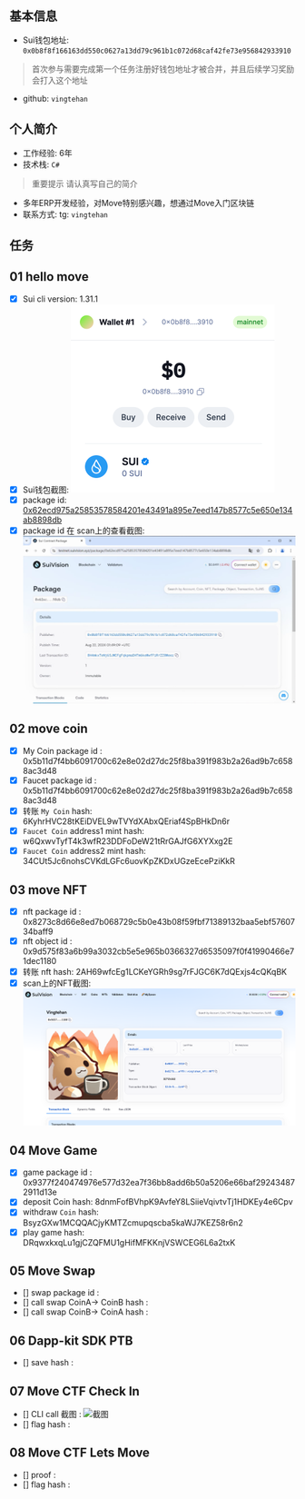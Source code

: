 ## 基本信息
- Sui钱包地址: `0x0b8f8f166163dd550c0627a13dd79c961b1c072d68caf42fe73e956842933910`
> 首次参与需要完成第一个任务注册好钱包地址才被合并，并且后续学习奖励会打入这个地址
- github: `vingtehan`

## 个人简介
- 工作经验: 6年
- 技术栈: `C#`
> 重要提示 请认真写自己的简介
- 多年ERP开发经验，对Move特别感兴趣，想通过Move入门区块链
- 联系方式: tg: `vingtehan` 

## 任务

##   01 hello move  
- [x] Sui cli version: 1.31.1
- [x] Sui钱包截图: ![Sui钱包截图](./1.png)
- [x] package id: [0x62ecd975a25853578584201e43491a895e7eed147b8577c5e650e134ab8898db](https://testnet.suivision.xyz/package/0x62ecd975a25853578584201e43491a895e7eed147b8577c5e650e134ab8898db)
- [x] package id 在 scan上的查看截图:![Scan截图](./2.png)

##   02 move coin
- [x] My Coin package id :  0x5b11d7f4bb6091700c62e8e02d27dc25f8ba391f983b2a26ad9b7c6588ac3d48
- [x] Faucet package id :  0x5b11d7f4bb6091700c62e8e02d27dc25f8ba391f983b2a26ad9b7c6588ac3d48
- [x] 转账 `My Coin` hash: 6KyhrHVC28tKEiDVEL9wTVYdXAbxQEriaf4SpBHkDn6r
- [x] `Faucet Coin` address1 mint hash: w6QxwvTyfT4k3wfR23DDFoDeW21tRrGAJfG6XYXxg2E
- [x] `Faucet Coin` address2 mint hash: 34CUt5Jc6nohsCVKdLGFc6uovKpZKDxUGzeEcePziKkR

##   03 move NFT
- [x] nft package id : 0x8273c8d66e8ed7b068729c5b0e43b08f59fbf71389132baa5ebf5760734baff9
- [x] nft object id :  0x9d575f83a6b99a3032cb5e5e965b0366327d6535097f0f41990466e71dec1180
- [x] 转账 nft  hash: 2AH69wfcEg1LCKeYGRh9sg7rFJGC6K7dQExjs4cQKqBK
- [x] scan上的NFT截图:![Scan截图](./3.png)

##   04 Move Game
- [x] game package id : 0x9377f240474976e577d32ea7f36bb8add6b50a5206e66baf292434872911d13e
- [x] deposit Coin hash: 8dnmFofBVhpK9AvfeY8LSiieVqivtvTj1HDKEy4e6Cpv
- [x] withdraw `Coin` hash: BsyzGXw1MCQQACjyKMTZcmupqscba5kaWJ7KEZ58r6n2
- [x] play game hash: DRqwxkxqLu1gjCZQFMU1gHifMFKKnjVSWCEG6L6a2txK

##   05 Move Swap
- [] swap package id :
- [] call swap CoinA-> CoinB  hash :
- [] call swap CoinB-> CoinA  hash :

##   06 Dapp-kit SDK PTB
- [] save hash :

##   07 Move CTF Check In
- [] CLI call 截图 : ![截图](./images/你的图片地址)
- [] flag hash :

##   08 Move CTF Lets Move
- [] proof : 
- [] flag hash :
